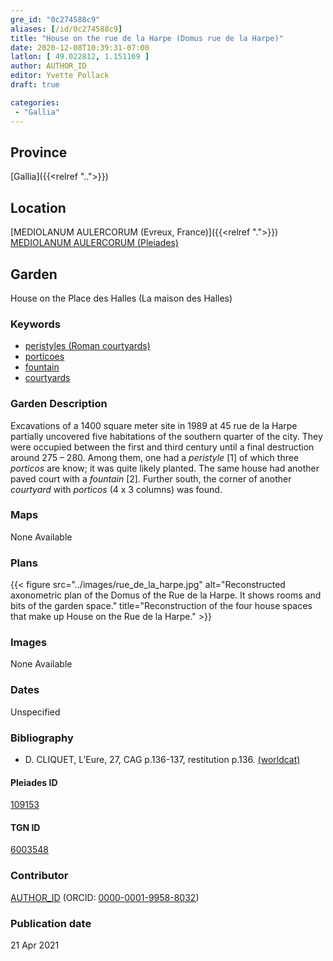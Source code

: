 ```yaml
---
gre_id: "0c274588c9"
aliases: [/id/0c274588c9]
title: "House on the rue de la Harpe (Domus rue de la Harpe)"
date: 2020-12-08T10:39:31-07:00
latlon: [ 49.022812, 1.151169 ]
author: AUTHOR_ID
editor: Yvette Pollack
draft: true

categories:
 - "Gallia"
---
```


## Province
[Gallia]({{<relref "..">}})

## Location

[MEDIOLANUM AULERCORUM (Evreux, France)]({{<relref ".">}}) \
[MEDIOLANUM AULERCORUM (Pleiades)](https://pleiades.stoa.org/places/109153)

<!--### Location Description-->

<!-- LEAVE THIS BLANK FOR NOW -->

<!--## Sublocation-->

<!--
[AREA WITHIN LOCATION, LIKE “PALATINE HILL”](GEOREFERENCE LINK)
A sublocation is any area larger than an individual garden, but located within a location. I would always try to include a link to a controlled vocabulary here if possible. This ID may well be different from the Garden ID, e.g., Pompeii versus a Garden in one of the houses which has its own Pleiades ID.
-->

<!--### Sublocation Description-->

<!-- DESCRIPTION -->

## Garden
House on the Place des Halles (La maison des Halles)

### Keywords
- [peristyles (Roman courtyards)](http://vocab.getty.edu/page/aat/300080971)
- [porticoes](http://vocab.getty.edu/page/aat/300004145)
- [fountain](http://vocab.getty.edu/page/aat/300006179)
- [courtyards](http://vocab.getty.edu/page/aat/300004095)

### Garden Description

Excavations of a 1400 square meter site in 1989 at 45 rue de la Harpe partially uncovered five habitations of the southern quarter of the city. They were occupied between the first and third century until a final destruction around 275 – 280. Among them, one had a *peristyle* [1] of which three *porticos* are know; it was quite likely planted. The same house had another paved court with a *fountain* [2]. Further south, the corner of another *courtyard* with *porticos* (4 x 3 columns) was found.

### Maps

None Available

### Plans
{{< figure src="../images/rue_de_la_harpe.jpg" alt="Reconstructed axonometric plan of the Domus of the Rue de la Harpe. It shows rooms and bits of the garden space." title="Reconstruction of the four house spaces that make up House on the Rue de la Harpe." >}}
<!--
{{< figure src="IMG_URL" alt="ALT_TEXT" title="CAPTION" >}}
-->

### Images

None Available

### Dates
Unspecified

### Bibliography
- D. CLIQUET,  L’Eure,  27,  CAG p.136-137,  restitution  p.136. [(worldcat)](http://www.worldcat.org/oclc/715608474)


<!--#### Periodo ID-->

<!-- [PERIODO_ID](https://pleiades.stoa.org/places/PLEIADES_ID) -->

#### Pleiades ID

[109153](https://pleiades.stoa.org/places/109153)

#### TGN ID
[6003548](http://vocab.getty.edu/page/tgn/6003548)

### Contributor
[AUTHOR_ID](link) (ORCID: [0000-0001-9958-8032](https://orcid.org/0000-0001-9958-8032))

### Publication date

21 Apr 2021

<!--### Related articles-->

<!-- Links to other related articles. Leave blank for now -->
